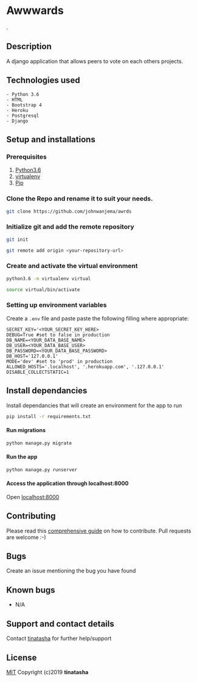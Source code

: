 # Awwwards

.
## Description
A django application that allows peers to vote on each others projects.


## Technologies used
    - Python 3.6
    - HTML
    - Bootstrap 4
    - Heroku
    - Postgresql
    - Django


## Setup and installations

### Prerequisites
1. [Python3.6](https://www.python.org/downloads/)
2. [virtualenv](https://virtualenv.pypa.io/en/stable/installation/)
3. [Pip](https://pip.pypa.io/en/stable/installing/)


### Clone the Repo and rename it to suit your needs.
```bash
git clone https://github.com/johnwanjema/awrds
```
### Initialize git and add the remote repository
```bash
git init
```
```bash
git remote add origin <your-repository-url>
```


### Create and activate the virtual environment
```bash
python3.6 -m virtualenv virtual
```
```bash
source virtual/bin/activate
```


### Setting up environment variables
Create a `.env` file and paste paste the following filling where appropriate:
```
SECRET_KEY='<YOUR_SECRET_KEY_HERE>
DEBUG=True #set to false in production
DB_NAME=<YOUR_DATA_BASE_NAME>
DB_USER=<YOUR_DATA_BASE_USER>
DB_PASSWORD=<YOUR_DATA_BASE_PASSWORD>
DB_HOST='127.0.0.1'
MODE='dev' #set to 'prod' in production
ALLOWED_HOSTS='.localhost', '.herokuapp.com', '.127.0.0.1'
DISABLE_COLLECTSTATIC=1
```


## Install dependancies
Install dependancies that will create an environment for the app to run

```bash
pip install -r requirements.txt
```


#### Run migrations
```bash
python manage.py migrate
```


#### Run the app
```bash
python manage.py runserver
```


#### Access the application through localhost:8000
Open [localhost:8000](http://127.0.0.1:8000/)


## Contributing
Please read this [comprehensive guide](https://opensource.guide/how-to-contribute/) on how to contribute. Pull requests are welcome :-)


## Bugs
Create an issue mentioning the bug you have found


## Known bugs
- N/A


## Support and contact details
Contact [tinatasha](tashambiti@gmail.com) for further help/support


## License
[MIT](/License)
Copyright (c)2019 **tinatasha**


